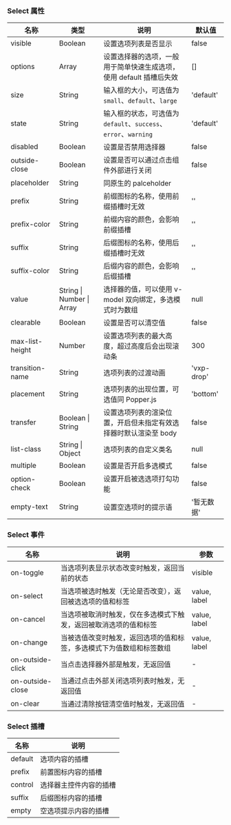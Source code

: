 ### Select 属性

| 名称            | 类型                      | 说明                                                                | 默认值     |
| --------------- | ------------------------- | ------------------------------------------------------------------- | ---------- |
| visible         | Boolean                   | 设置选项列表是否显示                                                | false      |
| options         | Array                     | 设置选择器的选项，一般用于简单快速生成选项，使用 default 插槽后失效 | []         |
| size            | String                    | 输入框的大小，可选值为 `small`、`default`、`large`                  | 'default'  |
| state           | String                    | 输入框的状态，可选值为 `default`、`success`、`error`、`warning`     | 'default'  |
| disabled        | Boolean                   | 设置是否禁用选择器                                                  | false      |
| outside-close   | Boolean                   | 设置是否可以通过点击组件外部进行关闭                                | false      |
| placeholder     | String                    | 同原生的 palceholder                                                |
| prefix          | String                    | 前缀图标的名称，使用前缀插槽时无效                                  | ''         |
| prefix-color    | String                    | 前缀内容的颜色，会影响前缀插槽                                      | ''         |
| suffix          | String                    | 后缀图标的名称，使用后缀插槽时无效                                  | ''         |
| suffix-color    | String                    | 后缀内容的颜色，会影响后缀插槽                                      | ''         |
| value           | String \| Number \| Array | 选择器的值，可以使用 v-model 双向绑定，多选模式时为数组             | null       |
| clearable       | Boolean                   | 设置是否可以清空值                                                  | false      |
| max-list-height | Number                    | 设置选项列表的最大高度，超过高度后会出现滚动条                      | 300        |
| transition-name | String                    | 选项列表的过渡动画                                                  | 'vxp-drop' |
| placement       | String                    | 选项列表的出现位置，可选值同 Popper.js                              | 'bottom'   |
| transfer        | Boolean \| String         | 设置选项列表的渲染位置，开启但未指定有效选择器时默认渲染至 body     | false      |
| list-class      | String \| Object          | 选项列表的自定义类名                                                | null       |
| multiple        | Boolean                   | 设置是否开启多选模式                                                | false      |
| option-check    | Boolean                   | 设置开启被选选项打勾功能                                            | false      |
| empty-text      | String                    | 设置空选项时的提示语                                                | '暂无数据' |

### Select 事件

| 名称             | 说明                                                                 | 参数         |
| ---------------- | -------------------------------------------------------------------- | ------------ |
| on-toggle        | 当选项列表显示状态改变时触发，返回当前的状态                         | visible      |
| on-select        | 当选项被选时触发（无论是否改变），返回被选选项的值和标签             | value, label |
| on-cancel        | 当选项被取消时触发，仅在多选模式下触发，返回被取消选项的值和标签     | value, label |
| on-change        | 当被选值改变时触发，返回选项的值和标签，多选模式下为值数组和标签数组 | value, label |
| on-outside-click | 当点击选择器外部是触发，无返回值                                     | -            |
| on-outside-close | 当通过点击外部关闭选项列表时触发，无返回值                           | -            |
| on-clear         | 当通过清除按钮清空值时触发，无返回值                                 | -            |

### Select 插槽

| 名称    | 说明                   |
| ------- | ---------------------- |
| default | 选项内容的插槽         |
| prefix  | 前置图标内容的插槽     |
| control | 选择器主控件内容的插槽 |
| suffix  | 后缀图标内容的插槽     |
| empty   | 空选项提示内容的插槽   |
